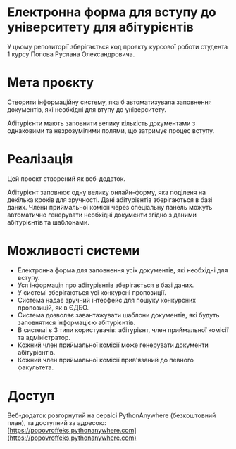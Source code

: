 # Електронна форма для вступу до університету для абітурієнтів

У цьому репозиторії зберігається код проєкту курсової роботи студента 1 курсу Попова Руслана Олександровича.

# Мета проєкту

Створити інформаційну систему, яка б автоматизувала заповнення документів, які необхідні для втупу до університету.

Абітурієнти мають заповнити велику кількість документами з однаковими та незрозумілими полями, що затримує процес вступу.

# Реалізація

Цей проєкт створений як веб-додаток.

Абітурієнт заповнює одну велику онлайн-форму, яка поділеня на декілька кроків для зручності. Дані абітурієнтів зберігаються в базі даних. Члени приймальної комісії через спеціальну панель можуть автоматично генерувати необхідні документи згідно з даними абітурієнтів та шаблонами.

# Можливості системи
- Електронна форма для заповнення усіх документів, які необхідні для вступу.
- Уся інформація про абітурієнтів зберігається в базі даних.
- У системі зберігаються усі конкурсні пропозиції.
- Система надає зручний інтерфейс для пошуку конкурсних пропозицій, як в ЄДБО.
- Система дозволяє завантажувати шаблони документів, які будуть заповнятися інформацією абітурієнтів.
- В системі є 3 типи користувачів: абітурієнт, член приймальної комісії та адміністратор.
- Кожний член приймальної комісії може генерувати документи абітурієнтів.
- Кожний член приймальної комісії прив'язаний до певного факультета.

# Доступ

Веб-додаток розгорнутий на сервісі PythonAnywhere (безкоштовний план), та доступний за адресою:
[https://popovroffeks.pythonanywhere.com](https://popovroffeks.pythonanywhere.com)
